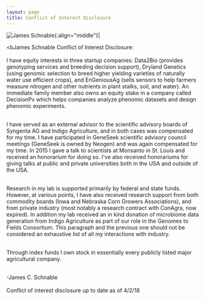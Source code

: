 ```yaml
---
layout: page
title: Conflict of Interest Disclosure
---
```


![James Schnable](/images/People_Images/jamesschnable.jpg){:align="middle"}|

<bJames Schnable Conflict of Interest Disclosure:</b>
<br><br>
I have equity interests in three startup companies: Data2Bio (provides genotyping services and breeding decision support), Dryland Genetics (using genomic selection to breed higher yielding varieties of naturally water use efficient crops), and EnGeniousAg (sells sensors to help farmers measure nitrogen and other nutrients in plant stalks, soil, and water). An immediate family member also owns an equity stake in a company called DecisionPx which helps companies analyze phenomic datasets and design phenomic experiments.<br><br>

I have served as an external advisor to the scientific advisory boards of Syngenta AG and Indigo Agriculture, and in both cases was compensated for my time. I have participated in GeneSeek scientific advisory council meetings (GeneSeek is owned by Neogen) and was again compensated for my time. In 2015 I gave a talk to scientists at Monsanto in St. Louis and received an honorarium for doing so. I've also received honorariums for giving talks at public and private universities both in the USA and outside of the USA.<br><br>

Research in my lab is supported primarily by federal and state funds. However, at various points, I have also received research support from both commodity boards (Iowa and Nebraska Corn Growers Associations), and from private industry (most notably a research contract with ConAgra, now expired). In addition my lab received an in kind donation of microbiome data generation from Indigo Agriculture as part of our role in the Genomes to Fields Consortium. This paragraph and the previous one should not be considered an exhaustive list of all my interactions with industry.
<br><br>

Through index funds I own stock in essentially every publicly listed major agricultural company.
<br><br>

-James C. Schnable
<br><br>
Conflict of interest disclosure up to date as of 4/2/18